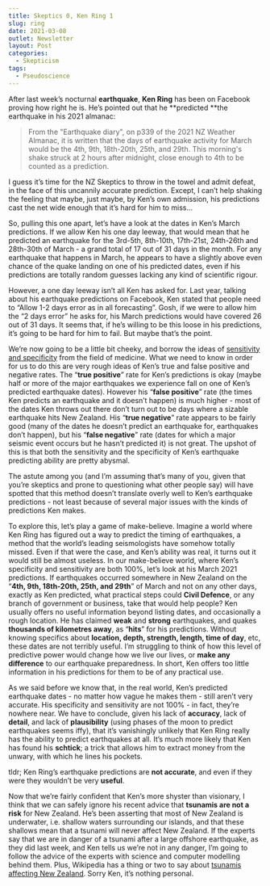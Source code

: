 ```yaml
---
title: Skeptics 0, Ken Ring 1
slug: ring
date: 2021-03-08
outlet: Newsletter
layout: Post
categories:
  - Skepticism
tags:
  - Pseudoscience
---
```


After last week’s nocturnal **earthquake**, **Ken Ring** has been on Facebook proving how right he is. He’s pointed out that he **predicted **the earthquake in his 2021 almanac:

<!-- more -->

> From the "Earthquake diary", on p339 of the 2021 NZ Weather Almanac, it is written that the days of earthquake activity for March would be the 4th, 9th, 18th-20th, 25th, and 29th. This morning's shake struck at 2 hours after midnight, close enough to 4th to be counted as a prediction.

I guess it’s time for the NZ Skeptics to throw in the towel and admit defeat, in the face of this uncannily accurate prediction. Except, I can’t help shaking the feeling that maybe, just maybe, by Ken’s own admission, his predictions cast the net wide enough that it’s hard for him to miss...

So, pulling this one apart, let’s have a look at the dates in Ken’s March predictions. If we allow Ken his one day leeway, that would mean that he predicted an earthquake for the 3rd-5th, 8th-10th, 17th-21st, 24th-26th and 28th-30th of March - a grand total of 17 out of 31 days in the month. For any earthquake that happens in March, he appears to have a slightly above even chance of the quake landing on one of his predicted dates, even if his predictions are totally random guesses lacking any kind of scientific rigour.

However, a one day leeway isn’t all Ken has asked for. Last year, talking about his earthquake predictions on Facebook, Ken stated that people need to “Allow 1-2 days error as in all forecasting”. Gosh, if we were to allow him the “2 days error” he asks for, his March predictions would have covered 26 out of 31 days. It seems that, if he’s willing to be this loose in his predictions, it’s going to be hard for him to fail. But maybe that’s the point.

We’re now going to be a little bit cheeky, and borrow the ideas of [sensitivity and specificity](https://en.wikipedia.org/wiki/Sensitivity_and_specificity) from the field of medicine. What we need to know in order for us to do this are very rough ideas of Ken’s true and false positive and negative rates. The “**true positive**” rate for Ken’s predictions is okay (maybe half or more of the major earthquakes we experience fall on one of Ken’s predicted earthquake dates). However his “**false positive**” rate (the times Ken predicts an earthquake and it doesn’t happen) is much higher - most of the dates Ken throws out there don’t turn out to be days where a sizable earthquake hits New Zealand. His “**true negative**” rate appears to be fairly good (many of the dates he doesn’t predict an earthquake for, earthquakes don’t happen), but his “**false negative**” rate (dates for which a major seismic event occurs but he hasn’t predicted it) is not great. The upshot of this is that both the sensitivity and the specificity of Ken’s earthquake predicting ability are pretty abysmal.

The astute among you (and I’m assuming that’s many of you, given that you’re skeptics and prone to questioning what other people say) will have spotted that this method doesn’t translate overly well to Ken’s earthquake predictions - not least because of several major issues with the kinds of predictions Ken makes.

To explore this, let’s play a game of make-believe. Imagine a world where Ken Ring has figured out a way to predict the timing of earthquakes, a method that the world’s leading seismologists have somehow totally missed. Even if that were the case, and Ken’s ability was real, it turns out it would still be almost useless. In our make-believe world, where Ken’s specificity and sensitivity are both 100%, let’s look at his March 2021 predictions. If earthquakes occurred somewhere in New Zealand on the “**4th, 9th, 18th-20th, 25th, and 29th**” of March and not on any other days, exactly as Ken predicted, what practical steps could **Civil Defence**, or any branch of government or business, take that would help people? Ken usually offers no useful information beyond listing dates, and occasionally a rough location. He has claimed **weak** and **strong** earthquakes, and quakes **thousands of kilometres away**, as “**hits**” for his predictions. Without knowing specifics about **location, depth, strength, length, time of day**, etc, these dates are not terribly useful. I’m struggling to think of how this level of predictive power would change how we live our lives, or **make any difference** to our earthquake preparedness. In short, Ken offers too little information in his predictions for them to be of any practical use.

As we said before we know that, in the real world, Ken’s predicted earthquake dates - no matter how vague he makes them - still aren’t very accurate. His specificity and sensitivity are not 100% - in fact, they’re nowhere near. We have to conclude, given his lack of **accuracy**, lack of **detail**, and lack of **plausibility** (using phases of the moon to predict earthquakes seems iffy), that it’s vanishingly unlikely that Ken Ring really has the ability to predict earthquakes at all. It’s much more likely that Ken has found his **schtick**; a trick that allows him to extract money from the unwary, with which he lines his pockets.

tldr; Ken Ring’s earthquake predictions are **not accurate**, and even if they were they wouldn’t be very **useful**.

Now that we’re fairly confident that Ken’s more shyster than visionary, I think that we can safely ignore his recent advice that **tsunamis are not a risk** for New Zealand. He’s been asserting that most of New Zealand is underwater, i.e. shallow waters surrounding our islands, and that these shallows mean that a tsunami will never affect New Zealand. If the experts say that we are in danger of a tsunami after a large offshore earthquake, as they did last week, and Ken tells us we’re not in any danger, I’m going to follow the advice of the experts with science and computer modelling behind them. Plus, Wikipedia has a thing or two to say about [tsunamis affecting New Zealand](https://en.wikipedia.org/wiki/List_of_tsunamis_affecting_New_Zealand). Sorry Ken, it’s nothing personal.
